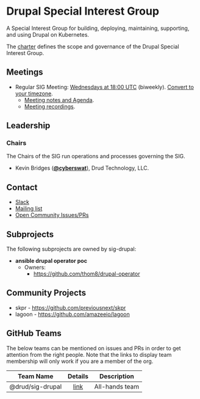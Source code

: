 <!---
This is an autogenerated file!

Please do not edit this file directly, but instead make changes to the
sigs.yaml file in the project root.

To understand how this file is generated, see https://git.k8s.io/community/generator/README.md
--->
# Drupal Special Interest Group

A Special Interest Group for building, deploying, maintaining, supporting, and using Drupal on Kubernetes.

The [charter](charter.md) defines the scope and governance of the Drupal Special Interest Group.

## Meetings
* Regular SIG Meeting: [Wednesdays at 18:00 UTC](https://docs.google.com/document/d/1FQx0BPlkkl1Bn0c9ocVBxYIKojpmrS1CFP5h0DI68AE/edit) (biweekly). [Convert to your timezone](http://www.thetimezoneconverter.com/?t=18:00&tz=UTC).
  * [Meeting notes and Agenda](https://docs.google.com/document/d/17NoYKJe0iV46r6yARBtwaTetTlXgZpiAyITWydoiR8w/edit#).
  * [Meeting recordings](https://www.youtube.com/playlist?list=PL0T6TX9bw-Jfibva7p5c0_jNTHdAYpv7D).

## Leadership

### Chairs
The Chairs of the SIG run operations and processes governing the SIG.

* Kevin Bridges (**[@cyberswat](https://github.com/cyberswat)**), Drud Technology, LLC.

## Contact
* [Slack](https://drupal.slack.com/messages/CHTP7ELE9)
* [Mailing list](https://groups.google.com/forum/#!forum/kubernetes-sig-drupal)
* [Open Community Issues/PRs](https://github.com/drud/sig-drupal/labels/sig%2Fdrupal)

## Subprojects

The following subprojects are owned by sig-drupal:
- **ansible drupal operator poc**
  - Owners:
    - https://github.com/thom8/drupal-operator
    
## Community Projects

- skpr - https://github.com/previousnext/skpr
- lagoon - https://github.com/amazeeio/lagoon

## GitHub Teams

The below teams can be mentioned on issues and PRs in order to get attention from the right people.
Note that the links to display team membership will only work if you are a member of the org.

| Team Name | Details | Description |
| --------- |:-------:| ----------- |
| @drud/sig-drupal | [link](https://github.com/orgs/drud/teams/sig-drupal) | All-hands team |

<!-- BEGIN CUSTOM CONTENT -->

<!-- END CUSTOM CONTENT -->
